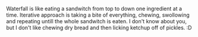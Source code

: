 
Waterfall is like eating a sandwitch from top to down one ingredient at a time.
Iterative approach is taking a bite of everything, chewing, swollowing and repeating untill the whole sandwitch is eaten.
I don't know about you, but I don't like chewing dry bread and then licking ketchup off of pickles. :D

